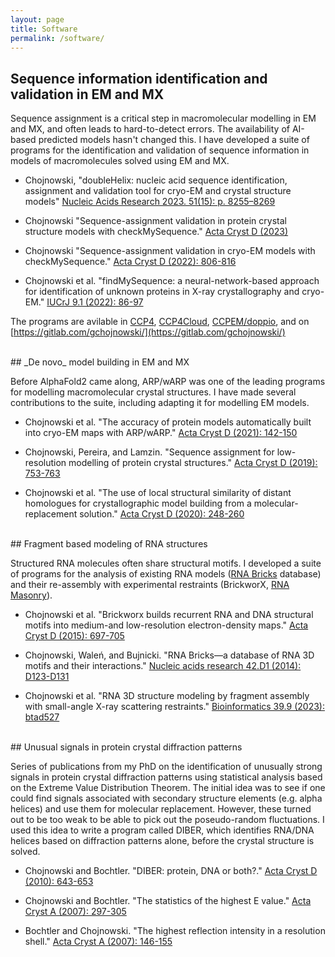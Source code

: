 ```yaml
---
layout: page
title: Software
permalink: /software/
---
```

<!--
## Identification of protein-protein interactions using AlphaFold

One of the hardest parts of macromolecular crystallography and cryo-EM is making sense of the structural models. We don't use clay and wire to build them anymore, but the models have got bigger and the time pressure has got stronger over time. One of the problems associated with this - model validation - I have addressed with [checkMySequence](https://gitlab.com/gchojnowski/checkmysequence). However, there are cases where a model can be fitted into a map, but the resolution is too low to confirm its identity. Similarly, the resolution of the map may not allow the identification of contacts that are critical for functional analysis.

I have developed a tool based on AlphaFold2 - **gapTrick** - that helps to solve these problems. In principle, it rebuilds protein models, but it can also identify contacts at protein-protein complex interfaces. They are more reliable than confidence scores (pTM or ipTM) and very precise. Finally, gapTrick uses monomeric AlphaFold2 models and there is no training set bias that many AI-based tools suffer from!

I use it a lot for cryo-EM model building. Several fascinating stories will soon appear in the [Structure stories](/models) section, stay tuned!

 - Chojnowski biorxiv 2025
 - [https://github.com/gchojnowski/gapTrick](https://github.com/gchojnowski/gapTrick/tree/main)

<br/>
-->

## Sequence information identification and validation in EM and MX
Sequence assignment is a critical step in macromolecular modelling in EM and MX, and often leads to hard-to-detect errors. The availability of AI-based predicted models hasn't changed this. I have developed a suite of programs for the identification and validation of sequence information in models of macromolecules solved using EM and MX.


 - Chojnowski, "doubleHelix: nucleic acid sequence identification, assignment and validation tool for cryo-EM and crystal structure models" [Nucleic Acids Research 2023. 51(15): p. 8255–8269](https://doi.org/10.1093/nar/gkad553)

 - Chojnowski "Sequence-assignment validation in protein crystal structure models with checkMySequence." [Acta Cryst D (2023)](https://doi.org/10.1107/S2059798323003765)

 - Chojnowski "Sequence-assignment validation in cryo-EM models with checkMySequence." [Acta Cryst D (2022): 806-816](https://doi.org/10.1107/S2059798322005009)

 - Chojnowski et al. "findMySequence: a neural-network-based approach for identification of unknown proteins in X-ray crystallography and cryo-EM." [IUCrJ 9.1 (2022): 86-97](https://doi.org/10.1107/S2052252521011088)

The programs are avilable in [CCP4](https://www.ccp4.ac.uk/), [CCP4Cloud](https://cloud.ccp4.ac.uk/), [CCPEM/doppio](https://www.ccpem.ac.uk/), and on [https://gitlab.com/gchojnowski/](https://gitlab.com/gchojnowski/)

<br/>
## _De novo_ model building in EM and MX

Before AlphaFold2 came along, ARP/wARP was one of the leading programs for modelling macromolecular crystal structures. I have made several contributions to the suite, including adapting it for modelling EM models.

 - Chojnowski et al. "The accuracy of protein models automatically built into cryo-EM maps with ARP/wARP." [Acta Cryst D (2021): 142-150](https://doi.org/10.1107/S2059798320016332)

 - Chojnowski, Pereira, and Lamzin. "Sequence assignment for low-resolution modelling of protein crystal structures." [Acta Cryst D (2019): 753-763](https://doi.org/10.1107/S2059798319009392)

 - Chojnowski et al. "The use of local structural similarity of distant homologues for crystallographic model building from a molecular-replacement solution." [Acta Cryst D (2020): 248-260](https://doi.org/10.1107/S2059798320000455)



<br/>
## Fragment based modeling of RNA structures

Structured RNA molecules often share structural motifs. I developed a suite of programs for the analysis of existing RNA models ([RNA Bricks](https://genesilico.pl/rnabricks2/) database) and their re-assembly with experimental restraints (BrickworX, [RNA Masonry](https://iimcb.genesilico.pl/rnamasonry)).



 - Chojnowski et al. "Brickworx builds recurrent RNA and DNA structural motifs into medium-and low-resolution electron-density maps." [Acta Cryst D (2015): 697-705](https://doi.org/10.1107/S1399004715000383)

 - Chojnowski, Waleń, and Bujnicki. "RNA Bricks—a database of RNA 3D motifs and their interactions." [Nucleic acids research 42.D1 (2014): D123-D131](https://doi.org/10.1093/nar/gkt1084)

 - Chojnowski et al. "RNA 3D structure modeling by fragment assembly with small-angle X-ray scattering restraints." [Bioinformatics 39.9 (2023): btad527](https://doi.org/10.1093/bioinformatics/btad527)

<br/>
## Unusual signals in protein crystal diffraction patterns

Series of publications from my PhD on the identification of unusually strong signals in protein crystal diffraction patterns using statistical analysis based on the Extreme Value Distribution Theorem. The initial idea was to see if one could find signals associated with secondary structure elements (e.g. alpha helices) and use them for molecular replacement. However, these turned out to be too weak to be able to pick out the poseudo-random fluctuations. I used this idea to write a program called DIBER, which identifies RNA/DNA helices based on diffraction patterns alone, before the crystal structure is solved.



 - Chojnowski and Bochtler. "DIBER: protein, DNA or both?." [Acta Cryst D (2010): 643-653](https://doi.org/10.1107/S090744491000781X)

 - Chojnowski and Bochtler. "The statistics of the highest E value." [Acta Cryst A (2007): 297-305](https://doi.org/10.1107/S010876730701848X)

 - Bochtler and Chojnowski. "The highest reflection intensity in a resolution shell." [Acta Cryst A (2007): 146-155](https://doi.org/10.1107/S0108767306052809)
